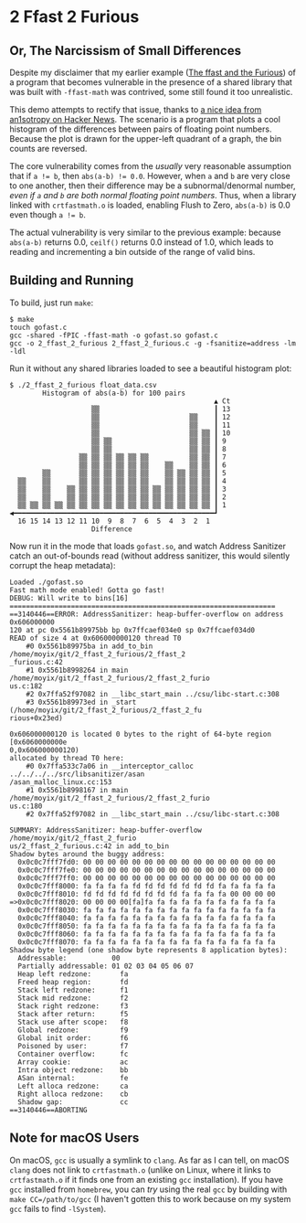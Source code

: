# 2 Ffast 2 Furious
## Or, The Narcissism of Small Differences

Despite my disclaimer that my earlier example ([The ffast and the Furious](https://gist.github.com/moyix/46b7d7fdb9e100dad866821793b08058)) of a program that becomes vulnerable in the presence of a shared library that was built with `-ffast-math` was contrived, some still found it too unrealistic.

This demo attempts to rectify that issue, thanks to [a nice idea from an1sotropy on Hacker News](https://news.ycombinator.com/item?id=32774694). The scenario is a program that plots a cool histogram of the differences between pairs of floating point numbers. Because the plot is drawn for the upper-left quadrant of a graph, the bin counts are reversed.

The core vulnerability comes from the *usually* very reasonable assumption that if `a != b`, then `abs(a-b) != 0.0`. However, when `a` and `b` are very close to one another, then their difference may be a subnormal/denormal number, *even if `a` and `b` are both normal floating point numbers*.  Thus, when a library linked with `crtfastmath.o` is loaded, enabling Flush to Zero, `abs(a-b)` is 0.0 even though `a != b`.

The actual vulnerability is very similar to the previous example: because `abs(a-b)` returns 0.0, `ceilf()` returns 0.0 instead of 1.0, which leads to reading and incrementing a bin outside of the range of valid bins.

## Building and Running

To build, just run `make`:

```
$ make
touch gofast.c
gcc -shared -fPIC -ffast-math -o gofast.so gofast.c
gcc -o 2_ffast_2_furious 2_ffast_2_furious.c -g -fsanitize=address -lm -ldl
```

Run it without any shared libraries loaded to see a beautiful histogram plot:

```
$ ./2_ffast_2_furious float_data.csv
        Histogram of abs(a-b) for 100 pairs
                                                  ▲ Ct
                    ▒▒                            ┃ 13
                    ▒▒                      ▒▒    ┃ 12
                    ▒▒                      ▒▒    ┃ 11
                    ▒▒                      ▒▒ ▒▒ ┃ 10
                    ▒▒ ▒▒                   ▒▒ ▒▒ ┃ 9
                    ▒▒ ▒▒                   ▒▒ ▒▒ ┃ 8
                 ▒▒ ▒▒ ▒▒ ▒▒ ▒▒ ▒▒          ▒▒ ▒▒ ┃ 7
                 ▒▒ ▒▒ ▒▒ ▒▒ ▒▒ ▒▒    ▒▒    ▒▒ ▒▒ ┃ 6
        ▒▒       ▒▒ ▒▒ ▒▒ ▒▒ ▒▒ ▒▒    ▒▒ ▒▒ ▒▒ ▒▒ ┃ 5
  ▒▒    ▒▒       ▒▒ ▒▒ ▒▒ ▒▒ ▒▒ ▒▒    ▒▒ ▒▒ ▒▒ ▒▒ ┃ 4
  ▒▒    ▒▒    ▒▒ ▒▒ ▒▒ ▒▒ ▒▒ ▒▒ ▒▒ ▒▒ ▒▒ ▒▒ ▒▒ ▒▒ ┃ 3
  ▒▒    ▒▒    ▒▒ ▒▒ ▒▒ ▒▒ ▒▒ ▒▒ ▒▒ ▒▒ ▒▒ ▒▒ ▒▒ ▒▒ ┃ 2
  ▒▒ ▒▒ ▒▒ ▒▒ ▒▒ ▒▒ ▒▒ ▒▒ ▒▒ ▒▒ ▒▒ ▒▒ ▒▒ ▒▒ ▒▒ ▒▒ ┃ 1
◀━━━━━━━━━━━━━━━━━━━━━━━━━━━━━━━━━━━━━━━━━━━━━━━━━┛
  16 15 14 13 12 11 10  9  8  7  6  5  4  3  2  1
                    Difference
```

Now run it in the mode that loads `gofast.so`, and watch Address Sanitizer catch an out-of-bounds read (without address sanitizer, this would silently corrupt the heap metadata):

```
Loaded ./gofast.so
Fast math mode enabled! Gotta go fast!
DEBUG: Will write to bins[16]
=================================================================
==3140446==ERROR: AddressSanitizer: heap-buffer-overflow on address 0x606000000
120 at pc 0x5561b89975bb bp 0x7ffcaef034e0 sp 0x7ffcaef034d0
READ of size 4 at 0x606000000120 thread T0
    #0 0x5561b89975ba in add_to_bin /home/moyix/git/2_ffast_2_furious/2_ffast_2
_furious.c:42
    #1 0x5561b8998264 in main /home/moyix/git/2_ffast_2_furious/2_ffast_2_furio
us.c:182
    #2 0x7ffa52f97082 in __libc_start_main ../csu/libc-start.c:308
    #3 0x5561b89973ed in _start (/home/moyix/git/2_ffast_2_furious/2_ffast_2_fu
rious+0x23ed)

0x606000000120 is located 0 bytes to the right of 64-byte region [0x6060000000e
0,0x606000000120)
allocated by thread T0 here:
    #0 0x7ffa533c7a06 in __interceptor_calloc ../../../../src/libsanitizer/asan
/asan_malloc_linux.cc:153
    #1 0x5561b8998167 in main /home/moyix/git/2_ffast_2_furious/2_ffast_2_furio
us.c:180
    #2 0x7ffa52f97082 in __libc_start_main ../csu/libc-start.c:308

SUMMARY: AddressSanitizer: heap-buffer-overflow /home/moyix/git/2_ffast_2_furio
us/2_ffast_2_furious.c:42 in add_to_bin
Shadow bytes around the buggy address:
  0x0c0c7fff7fd0: 00 00 00 00 00 00 00 00 00 00 00 00 00 00 00 00
  0x0c0c7fff7fe0: 00 00 00 00 00 00 00 00 00 00 00 00 00 00 00 00
  0x0c0c7fff7ff0: 00 00 00 00 00 00 00 00 00 00 00 00 00 00 00 00
  0x0c0c7fff8000: fa fa fa fa fd fd fd fd fd fd fd fa fa fa fa fa
  0x0c0c7fff8010: fd fd fd fd fd fd fd fd fa fa fa fa 00 00 00 00
=>0x0c0c7fff8020: 00 00 00 00[fa]fa fa fa fa fa fa fa fa fa fa fa
  0x0c0c7fff8030: fa fa fa fa fa fa fa fa fa fa fa fa fa fa fa fa
  0x0c0c7fff8040: fa fa fa fa fa fa fa fa fa fa fa fa fa fa fa fa
  0x0c0c7fff8050: fa fa fa fa fa fa fa fa fa fa fa fa fa fa fa fa
  0x0c0c7fff8060: fa fa fa fa fa fa fa fa fa fa fa fa fa fa fa fa
  0x0c0c7fff8070: fa fa fa fa fa fa fa fa fa fa fa fa fa fa fa fa
Shadow byte legend (one shadow byte represents 8 application bytes):
  Addressable:           00
  Partially addressable: 01 02 03 04 05 06 07
  Heap left redzone:       fa
  Freed heap region:       fd
  Stack left redzone:      f1
  Stack mid redzone:       f2
  Stack right redzone:     f3
  Stack after return:      f5
  Stack use after scope:   f8
  Global redzone:          f9
  Global init order:       f6
  Poisoned by user:        f7
  Container overflow:      fc
  Array cookie:            ac
  Intra object redzone:    bb
  ASan internal:           fe
  Left alloca redzone:     ca
  Right alloca redzone:    cb
  Shadow gap:              cc
==3140446==ABORTING
```

## Note for macOS Users

On macOS, `gcc` is usually a symlink to `clang`. As far as I can tell, on macOS `clang` does not link to `crtfastmath.o` (unlike on Linux, where it links to `crtfastmath.o` if it finds one from an existing `gcc` installation). If you have `gcc` installed from `homebrew`, you can *try* using the real `gcc` by building with `make CC=/path/to/gcc` (I haven't gotten this to work because on my system `gcc` fails to find `-lSystem`).
